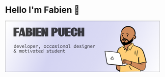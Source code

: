 # Hello I'm Fabien 👋

![Banner of my github profile](https://github.com/fafa-a/fafa-a/blob/main/assets/github-banner.webp "Picture of my github profile")

<!--
**fafa-a/fafa-a** is a ✨ _special_ ✨ repository because its `README.md` (this file) appears on your GitHub profile.

Here are some ideas to get you started:

- 🔭 I’m currently working on ...
- 🌱 I’m currently learning ...
- 👯 I’m looking to collaborate on ...
- 🤔 I’m looking for help with ...
- 💬 Ask me about ...
- 📫 How to reach me: ...
- 😄 Pronouns: ...
- ⚡ Fun fact: ...
-->
